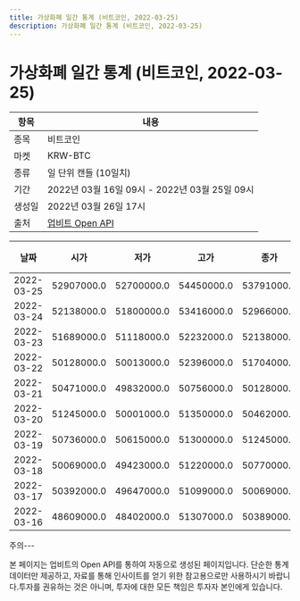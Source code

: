 ```yaml
---
title: 가상화폐 일간 통계 (비트코인, 2022-03-25)
description: 가상화폐 일간 통계 (비트코인, 2022-03-25)
---
```


가상화폐 일간 통계 (비트코인, 2022-03-25)
===

|항목|내용|
|--|--|
|종목|비트코인|
|마켓|KRW-BTC|
|종류|일 단위 캔들 (10일치)|
|기간|2022년 03월 16일 09시 - 2022년 03월 25일 09시|
|생성일|2022년 03월 26일 17시|
|출처|[업비트 Open API](https://docs.upbit.com)|


|날짜|시가|저가|고가|종가|비고|
|--|--|--|--|--|--|
|2022-03-25|52907000.0|52700000.0|54450000.0|53791000.0|    |
|2022-03-24|52138000.0|51800000.0|53416000.0|52966000.0|    |
|2022-03-23|51689000.0|51118000.0|52232000.0|52138000.0|    |
|2022-03-22|50128000.0|50013000.0|52396000.0|51704000.0|    |
|2022-03-21|50471000.0|49832000.0|50756000.0|50128000.0|    |
|2022-03-20|51245000.0|50001000.0|51350000.0|50462000.0|    |
|2022-03-19|50736000.0|50615000.0|51300000.0|51245000.0|    |
|2022-03-18|50069000.0|49423000.0|51220000.0|50770000.0|    |
|2022-03-17|50392000.0|49647000.0|51099000.0|50069000.0|    |
|2022-03-16|48609000.0|48402000.0|51307000.0|50389000.0|    |


주의---

본 페이지는 업비트의 Open API를 통하여 자동으로 생성된 페이지입니다. 단순한 통계 데이터만 제공하고, 자료를 통해 인사이트를 얻기 위한 참고용으로만 사용하시기 바랍니다.투자를 권유하는 것은 아니며, 투자에 대한 모든 책임은 투자자 본인에게 있습니다.